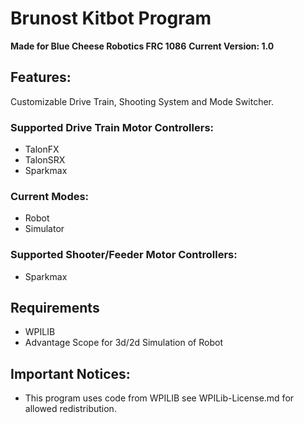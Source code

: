 # Brunost Kitbot Program
**Made for Blue Cheese Robotics FRC 1086**
**Current Version: 1.0**

## Features:
Customizable Drive Train, Shooting System and Mode Switcher.
### Supported Drive Train Motor Controllers:
 - TalonFX
 - TalonSRX
 - Sparkmax

### Current Modes:
 - Robot
 - Simulator

### Supported Shooter/Feeder Motor Controllers:
 - Sparkmax

## Requirements
 - WPILIB
 - Advantage Scope for 3d/2d Simulation of Robot

## Important Notices:
 - This program uses code from WPILIB see WPILib-License.md for allowed redistribution. 